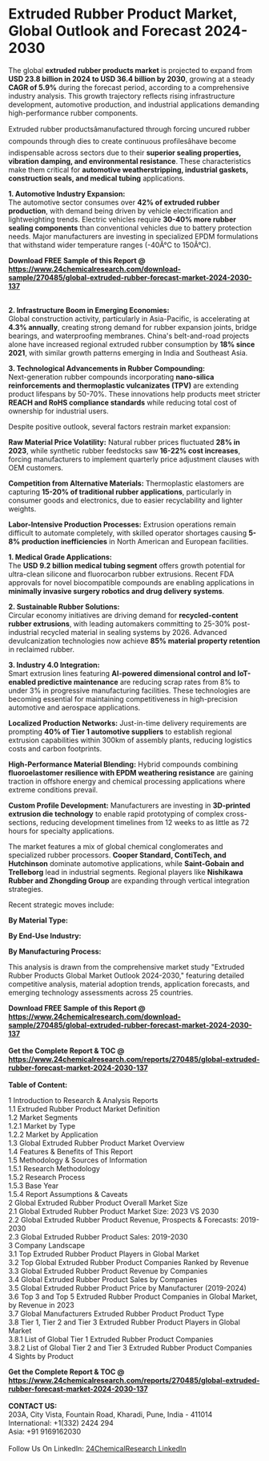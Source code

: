 <h1>Extruded Rubber Product Market, Global Outlook and Forecast 2024-2030</h1><p>The global <strong>extruded rubber products market</strong> is projected to expand from <strong>USD 23.8 billion in 2024 to USD 36.4 billion by 2030</strong>, growing at a steady <strong>CAGR of 5.9%</strong> during the forecast period, according to a comprehensive industry analysis. This growth trajectory reflects rising infrastructure development, automotive production, and industrial applications demanding high-performance rubber components.</p><p>Extruded rubber productsâmanufactured through forcing uncured rubber compounds through dies to create continuous profilesâhave become indispensable across sectors due to their <strong>superior sealing properties, vibration damping, and environmental resistance</strong>. These characteristics make them critical for <strong>automotive weatherstripping, industrial gaskets, construction seals, and medical tubing</strong> applications.</p><p><strong>1. Automotive Industry Expansion:</strong><br>
The automotive sector consumes over <strong>42% of extruded rubber production</strong>, with demand being driven by vehicle electrification and lightweighting trends. Electric vehicles require <strong>30-40% more rubber sealing components</strong> than conventional vehicles due to battery protection needs. Major manufacturers are investing in specialized EPDM formulations that withstand wider temperature ranges (-40Â°C to 150Â°C).</p><div><b>Download FREE Sample of this Report @ 
            <a href="https://www.24chemicalresearch.com/download-sample/270485/global-extruded-rubber-forecast-market-2024-2030-137">
            https://www.24chemicalresearch.com/download-sample/270485/global-extruded-rubber-forecast-market-2024-2030-137</a></b></div><br><p><strong>2. Infrastructure Boom in Emerging Economies:</strong><br>
Global construction activity, particularly in Asia-Pacific, is accelerating at <strong>4.3% annually</strong>, creating strong demand for rubber expansion joints, bridge bearings, and waterproofing membranes. China's belt-and-road projects alone have increased regional extruded rubber consumption by <strong>18% since 2021</strong>, with similar growth patterns emerging in India and Southeast Asia.</p><p><strong>3. Technological Advancements in Rubber Compounding:</strong><br>
Next-generation rubber compounds incorporating <strong>nano-silica reinforcements and thermoplastic vulcanizates (TPV)</strong> are extending product lifespans by 50-70%. These innovations help products meet stricter <strong>REACH and RoHS compliance standards</strong> while reducing total cost of ownership for industrial users.</p><p>Despite positive outlook, several factors restrain market expansion:</p><p><strong>Raw Material Price Volatility:</strong> Natural rubber prices fluctuated <strong>28% in 2023</strong>, while synthetic rubber feedstocks saw <strong>16-22% cost increases</strong>, forcing manufacturers to implement quarterly price adjustment clauses with OEM customers.</p><p><strong>Competition from Alternative Materials:</strong> Thermoplastic elastomers are capturing <strong>15-20% of traditional rubber applications</strong>, particularly in consumer goods and electronics, due to easier recyclability and lighter weights.</p><p><strong>Labor-Intensive Production Processes:</strong> Extrusion operations remain difficult to automate completely, with skilled operator shortages causing <strong>5-8% production inefficiencies</strong> in North American and European facilities.</p><p><strong>1. Medical Grade Applications:</strong><br>
The <strong>USD 9.2 billion medical tubing segment</strong> offers growth potential for ultra-clean silicone and fluorocarbon rubber extrusions. Recent FDA approvals for novel biocompatible compounds are enabling applications in <strong>minimally invasive surgery robotics and drug delivery systems</strong>.</p><p><strong>2. Sustainable Rubber Solutions:</strong><br>
Circular economy initiatives are driving demand for <strong>recycled-content rubber extrusions</strong>, with leading automakers committing to 25-30% post-industrial recycled material in sealing systems by 2026. Advanced devulcanization technologies now achieve <strong>85% material property retention</strong> in reclaimed rubber.</p><p><strong>3. Industry 4.0 Integration:</strong><br>
Smart extrusion lines featuring <strong>AI-powered dimensional control and IoT-enabled predictive maintenance</strong> are reducing scrap rates from 8% to under 3% in progressive manufacturing facilities. These technologies are becoming essential for maintaining competitiveness in high-precision automotive and aerospace applications.</p><p><strong>Localized Production Networks:</strong> Just-in-time delivery requirements are prompting <strong>40% of Tier 1 automotive suppliers</strong> to establish regional extrusion capabilities within 300km of assembly plants, reducing logistics costs and carbon footprints.</p><p><strong>High-Performance Material Blending:</strong> Hybrid compounds combining <strong>fluoroelastomer resilience with EPDM weathering resistance</strong> are gaining traction in offshore energy and chemical processing applications where extreme conditions prevail.</p><p><strong>Custom Profile Development:</strong> Manufacturers are investing in <strong>3D-printed extrusion die technology</strong> to enable rapid prototyping of complex cross-sections, reducing development timelines from 12 weeks to as little as 72 hours for specialty applications.</p><p>The market features a mix of global chemical conglomerates and specialized rubber processors. <strong>Cooper Standard, ContiTech, and Hutchinson</strong> dominate automotive applications, while <strong>Saint-Gobain and Trelleborg</strong> lead in industrial segments. Regional players like <strong>Nishikawa Rubber and Zhongding Group</strong> are expanding through vertical integration strategies.</p><p>Recent strategic moves include:</p><p><strong>By Material Type:</strong></p><p><strong>By End-Use Industry:</strong></p><p><strong>By Manufacturing Process:</strong></p><p>This analysis is drawn from the comprehensive market study "Extruded Rubber Products Global Market Outlook 2024-2030," featuring detailed competitive analysis, material adoption trends, application forecasts, and emerging technology assessments across 25 countries.</p><div><b>Download FREE Sample of this Report @ 
            <a href="https://www.24chemicalresearch.com/download-sample/270485/global-extruded-rubber-forecast-market-2024-2030-137">
            https://www.24chemicalresearch.com/download-sample/270485/global-extruded-rubber-forecast-market-2024-2030-137</a></b></div><br><div><b>Get the Complete Report & TOC @ 
            <a href="https://www.24chemicalresearch.com/reports/270485/global-extruded-rubber-forecast-market-2024-2030-137">
            https://www.24chemicalresearch.com/reports/270485/global-extruded-rubber-forecast-market-2024-2030-137</a></b></div><br>
            <b>Table of Content:</b><p>1 Introduction to Research & Analysis Reports<br />
    1.1 Extruded Rubber Product Market Definition<br />
    1.2 Market Segments<br />
        1.2.1 Market by Type<br />
        1.2.2 Market by Application<br />
    1.3 Global Extruded Rubber Product Market Overview<br />
    1.4 Features & Benefits of This Report<br />
    1.5 Methodology & Sources of Information<br />
        1.5.1 Research Methodology<br />
        1.5.2 Research Process<br />
        1.5.3 Base Year<br />
        1.5.4 Report Assumptions & Caveats<br />
2 Global Extruded Rubber Product Overall Market Size<br />
    2.1 Global Extruded Rubber Product Market Size: 2023 VS 2030<br />
    2.2 Global Extruded Rubber Product Revenue, Prospects & Forecasts: 2019-2030<br />
    2.3 Global Extruded Rubber Product Sales: 2019-2030<br />
3 Company Landscape<br />
    3.1 Top Extruded Rubber Product Players in Global Market<br />
    3.2 Top Global Extruded Rubber Product Companies Ranked by Revenue<br />
    3.3 Global Extruded Rubber Product Revenue by Companies<br />
    3.4 Global Extruded Rubber Product Sales by Companies<br />
    3.5 Global Extruded Rubber Product Price by Manufacturer (2019-2024)<br />
    3.6 Top 3 and Top 5 Extruded Rubber Product Companies in Global Market, by Revenue in 2023<br />
    3.7 Global Manufacturers Extruded Rubber Product Product Type<br />
    3.8 Tier 1, Tier 2 and Tier 3 Extruded Rubber Product Players in Global Market<br />
        3.8.1 List of Global Tier 1 Extruded Rubber Product Companies<br />
        3.8.2 List of Global Tier 2 and Tier 3 Extruded Rubber Product Companies<br />
4 Sights by Product</p><div><b>Get the Complete Report & TOC @ 
            <a href="https://www.24chemicalresearch.com/reports/270485/global-extruded-rubber-forecast-market-2024-2030-137">
            https://www.24chemicalresearch.com/reports/270485/global-extruded-rubber-forecast-market-2024-2030-137</a></b></div><br><b>CONTACT US:</b><br>
            203A, City Vista, Fountain Road, Kharadi, Pune, India - 411014<br>
            International: +1(332) 2424 294<br>
            Asia: +91 9169162030 <br><br>
            Follow Us On LinkedIn: <a href="https://www.linkedin.com/company/24chemicalresearch/">24ChemicalResearch LinkedIn</a>